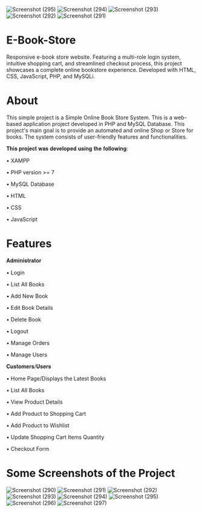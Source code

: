 ![Screenshot (295)](https://github.com/VaibhavMali001/E-Book-Store/assets/139566561/3c1dd771-4394-4cbe-906c-b9ee7c37e20e)
![Screenshot (294)](https://github.com/VaibhavMali001/E-Book-Store/assets/139566561/96cca33f-0c5b-4a7f-afae-1e87daa5834a)
![Screenshot (293)](https://github.com/VaibhavMali001/E-Book-Store/assets/139566561/4fa06d70-46d1-40b2-b4cb-980505f8e36c)
![Screenshot (292)](https://github.com/VaibhavMali001/E-Book-Store/assets/139566561/fb0f46aa-b167-4f5b-9218-34ef60bcf88b)
![Screenshot (291)](https://github.com/VaibhavMali001/E-Book-Store/assets/139566561/ea333642-e9d8-46c7-9374-15c4f09524f8)
# E-Book-Store
Responsive e-book store website. Featuring a multi-role login system, intuitive shopping cart, and streamlined checkout process, this project showcases a complete online bookstore experience. Developed with HTML, CSS, JavaScript, PHP, and MySQLi.

# About
This simple project is a Simple Online Book Store System. This is a web-based application project developed in PHP and MySQL Database. This project's main goal is to provide an automated and online Shop or Store for books.
The system consists of user-friendly features and functionalities.



𝐓𝐡𝐢𝐬 𝐩𝐫𝐨𝐣𝐞𝐜𝐭 𝐰𝐚𝐬 𝐝𝐞𝐯𝐞𝐥𝐨𝐩𝐞𝐝 𝐮𝐬𝐢𝐧𝐠 𝐭𝐡𝐞 𝐟𝐨𝐥𝐥𝐨𝐰𝐢𝐧𝐠:

• XAMPP

• PHP version >= 7

• MySQL Database

• HTML

• CSS

• JavaScript


# Features

𝐀𝐝𝐦𝐢𝐧𝐢𝐬𝐭𝐫𝐚𝐭𝐨𝐫

• Login

• List All Books

• Add New Book

• Edit Book Details

• Delete Book

• Logout

• Manage Orders

• Manage Users

𝐂𝐮𝐬𝐭𝐨𝐦𝐞𝐫𝐬/𝐔𝐬𝐞𝐫𝐬

• Home Page/Displays the Latest Books

• List All Books

• View Product Details

• Add Product to Shopping Cart

• Add Product to Wishlist

• Update Shopping Cart Items Quantity

• Checkout Form


# Some Screenshots of the Project
![Screenshot (290)](https://github.com/VaibhavMali001/E-Book-Store/assets/139566561/ae258831-cf35-46a9-a925-f8a1909ab673)
![Screenshot (291)](https://github.com/VaibhavMali001/E-Book-Store/assets/139566561/431ef637-3560-4649-a173-475f027eea3d)
![Screenshot (292)](https://github.com/VaibhavMali001/E-Book-Store/assets/139566561/a2353685-e1dd-48c7-ae53-5df90689c884)
![Screenshot (293)](https://github.com/VaibhavMali001/E-Book-Store/assets/139566561/26e87970-81be-473e-88e0-d17316a1a8fc)
![Screenshot (294)](https://github.com/VaibhavMali001/E-Book-Store/assets/139566561/59ff50ff-29c2-4171-99d1-cc9e382882a8)
![Screenshot (295)](https://github.com/VaibhavMali001/E-Book-Store/assets/139566561/cc462913-5d8b-4339-8e78-b099e30833e8)
![Screenshot (296)](https://github.com/VaibhavMali001/E-Book-Store/assets/139566561/1ccc85e2-e49f-4fde-9dfa-011470692557)
![Screenshot (297)](https://github.com/VaibhavMali001/E-Book-Store/assets/139566561/439e41f3-5e27-4ffe-9a64-153a647f7232)


